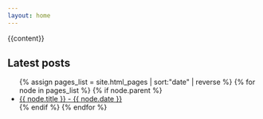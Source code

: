 ```yaml
---
layout: home
---
```


{{content}}

<h2 class="text-delta">Latest posts</h2>
<ul>
  {% assign pages_list = site.html_pages | sort:"date" | reverse %}
  {% for node in pages_list %}
    {% if node.parent %}
      <li>
        <a href="{{ node.url | absolute_url }}">{{ node.title }} - {{ node.date }}</a>
      </li>
    {% endif %}
  {% endfor %}
</ul>
